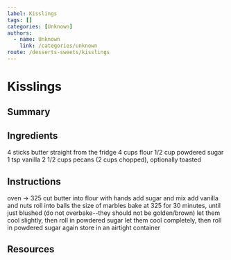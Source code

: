 ```yaml
---
label: Kisslings
tags: []
categories: [Unknown]
authors:
  - name: Unknown
    link: /categories/unknown
route: /desserts-sweets/kisslings
---
```


# Kisslings
## Summary

## Ingredients
4 sticks butter straight from the fridge
4 cups flour
1/2 cup powdered sugar
1 tsp vanilla
2 1/2 cups pecans (2 cups chopped), optionally toasted

## Instructions
oven -> 325
cut butter into flour with hands
add sugar and mix
add vanilla and nuts
roll into balls the size of marbles
bake at 325 for 30 minutes, until just blushed (do not overbake--they should not be golden/brown)
let them cool slightly, then roll in powdered sugar
let them cool completely, then roll in powdered sugar again
store in an airtight container

## Resources
